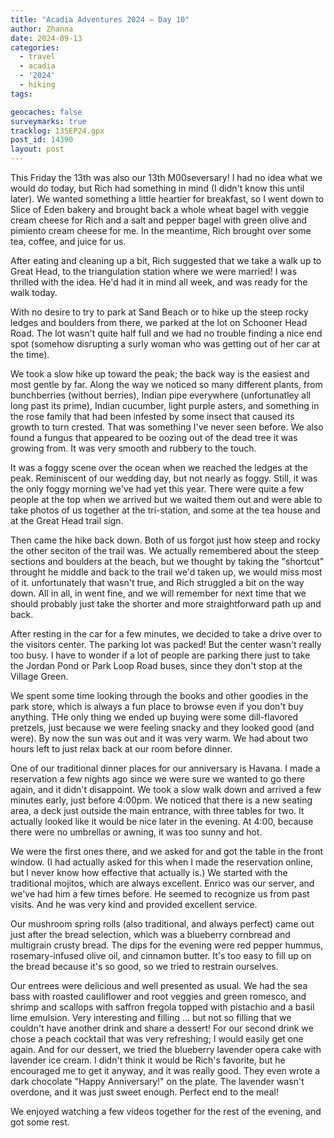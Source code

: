 ```yaml
---
title: "Acadia Adventures 2024 – Day 10"
author: Zhanna
date: 2024-09-13
categories: 
  - travel
  - acadia
  - '2024'
  - hiking
tags:

geocaches: false
surveymarks: true
tracklog: 13SEP24.gpx
post_id: 14390
layout: post
---
```


This Friday the 13th was also our 13th M00seversary! I had no idea what we would do today, but Rich had something in mind (I didn't know this until later). We wanted something a little heartier for breakfast, so I went down to Slice of Eden bakery and brought back a whole wheat bagel with veggie cream cheese for Rich and a salt and pepper bagel with green olive and pimiento cream cheese for me. In the meantime, Rich brought over some tea, coffee, and juice for us.

After eating and cleaning up a bit, Rich suggested that we take a walk up to Great Head, to the triangulation station where we were married! I was thrilled with the idea. He'd had it in mind all week, and was ready for the walk today. 

With no desire to try to park at Sand Beach or to hike up the steep rocky ledges and boulders from there, we parked at the lot on Schooner Head Road. The lot wasn't quite half full and we had no trouble finding a nice end spot (somehow disrupting a surly woman who was getting out of her car at the time). 

We took a slow hike up toward the peak; the back way is the easiest and most gentle by far. Along the way we noticed so many different plants, from bunchberries (without berries), Indian pipe everywhere (unfortunatley all long past its prime), Indian cucumber, light purple asters, and something in the rose family that had been infested by some insect that caused its growth to turn crested. That was something I've never seen before. We also found a fungus that appeared to be oozing out of the dead tree it was growing from. It was very smooth and rubbery to the touch.

It was a foggy scene over the ocean when we reached the ledges at the peak. Reminiscent of our wedding day, but not nearly as foggy. Still, it was the only foggy morning we've had yet this year. There were quite a few people at the top when we arrived but we waited them out and were able to take photos of us together at the tri-station, and some at the tea house and at the Great Head trail sign. 

Then came the hike back down. Both of us forgot just how steep and rocky the other seciton of the trail was. We actually remembered about the steep sections and boulders at the beach, but we thought by taking the "shortcut" throught he middle and back to the trail we'd taken up, we would miss most of it. unfortunately that wasn't true, and Rich struggled a bit on the way down. All in all, in went fine, and we will remember for next time that we should probably just take the shorter and more straightforward path up and back.

After resting in the car for a few minutes, we decided to take a drive over to the visitors center. The parking lot was packed! But the center wasn't really too busy. I have to wonder if a lot of people are parking there just to take the Jordan Pond or Park Loop Road buses, since they don't stop at the Village Green.

We spent some time looking through the books and other goodies in the park store, which is always a fun place to browse even if you don't buy anything. THe only thing we ended up buying were some dill-flavored pretzels, just because we were feeling snacky and they looked good (and were). By now the sun was out and it was very warm. We had about two hours left to just relax back at our room before dinner.

One of our traditional dinner places for our anniversary is Havana. I made a reservation a few nights ago since we were sure we wanted to go there again, and it didn't disappoint. We took a slow walk down and arrived a few minutes early, just before 4:00pm. We noticed that there is a new seating area, a deck just outside the main entrance, with three tables for two. It actually looked like it would be nice later in the evening. At 4:00, because there were no umbrellas or awning, it was too sunny and hot. 

We were the first ones there, and we asked for and got the table in the front window. (I had actually asked for this when I made the reservation online, but I never know how effective that actually is.) We started with the traditional mojitos, which are always excellent. Enrico was our server, and we've had him a few times before. He seemed to recognize us from past visits. And he was very kind and provided excellent service.

Our mushroom spring rolls (also traditional, and always perfect) came out just after the bread selection, which was a blueberry cornbread and multigrain crusty bread. The dips for the evening were red pepper hummus, rosemary-infused olive oil, and cinnamon butter. It's too easy to fill up on the bread because it's so good, so we tried to restrain ourselves.

Our entrees were delicious and well presented as usual. We had the sea bass with roasted cauliflower and root veggies and green romesco, and shrimp and scallops with saffron fregola topped with pistachio and a basil lime emulsion. Very interesting and filling ... but not so filling that we couldn't have another drink and share a dessert! For our second drink we chose a peach cocktail that was very refreshing; I would easily get one again. And for our dessert, we tried the blueberry lavender opera cake with lavender ice cream. I didn't think it would be Rich's favorite, but he encouraged me to get it anyway, and it was really good. They even wrote a dark chocolate "Happy Anniversary!" on the plate. The lavender wasn't overdone, and it was just sweet enough. Perfect end to the meal!

We enjoyed watching a few videos together for the rest of the evening, and got some rest.